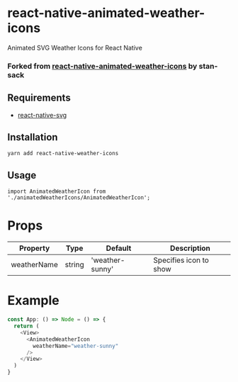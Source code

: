 # react-native-animated-weather-icons
Animated SVG Weather Icons for React Native

### Forked from [react-native-animated-weather-icons](https://github.com/stan-sack/react-native-animated-weather-icons) by stan-sack

## Requirements
* [react-native-svg](https://github.com/react-native-svg/react-native-svg)

## Installation
````
yarn add react-native-weather-icons
````

## Usage
````
import AnimatedWeatherIcon from './animatedWeatherIcons/AnimatedWeatherIcon';
````

# Props
|    Property  | Type          | Default         | Description |
| -------------| ------------- | --------------- | ------------- |
| weatherName  | string        | 'weather-sunny' | Specifies icon to show|

# Example
````javascript
const App: () => Node = () => {
  return (
    <View>
      <AnimatedWeatherIcon 
        weatherName="weather-sunny"
      />
    </View>
  )
}
````
